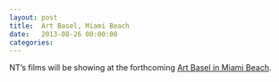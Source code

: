 ```yaml
---
layout: post
title:  Art Basel, Miami Beach
date:   2013-08-26 00:00:00
categories: 
---
```


NT’s films will be showing at the forthcoming <a href="https://www.artbasel.com/en/Miami-Beach" target="_blank">Art Basel in Miami Beach</a>.